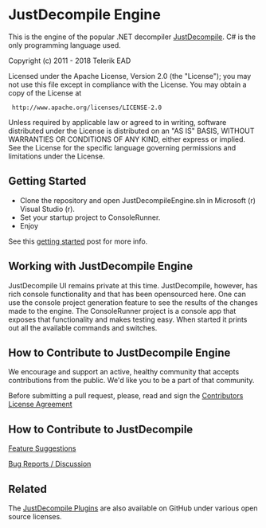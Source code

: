 # JustDecompile Engine

This is the engine of the popular .NET decompiler [JustDecompile](https://www.telerik.com/products/decompiler.aspx). C# is the only programming language used.

Copyright (c) 2011 - 2018 Telerik ЕAD

Licensed under the Apache License, Version 2.0 (the "License"); you may not use this file except in compliance with the License. You may obtain a copy of the License at

     http://www.apache.org/licenses/LICENSE-2.0

Unless required by applicable law or agreed to in writing, software distributed under the License is distributed on an "AS IS" BASIS, WITHOUT WARRANTIES OR CONDITIONS OF ANY KIND, either express or implied. See the License for the specific language governing permissions and limitations under the License.


## Getting Started

- Clone the repository and open JustDecompileEngine.sln in Microsoft (r) Visual Studio (r).
- Set your startup project to ConsoleRunner.
- Enjoy

See this [getting started](https://developer.telerik.com/featured/a-look-at-the-open-source-justdecompile-engine/) post for more info. 

## Working with JustDecompile Engine

JustDecompile UI remains private at this time. JustDecompile, however, has rich console functionality and that has been opensourced here.
One can use the console project generation feature to see the results of the changes made to the engine. The ConsoleRunner project
is a console app that exposes that functionality and makes testing easy. When started it prints out all the available commands and switches. 

## How to Contribute to JustDecompile Engine

We encourage and support an active, healthy community that accepts contributions from the public. We'd like you to be a part of that community.

Before submitting a pull request, please, read and sign the [Contributors License Agreement](https://docs.google.com/forms/d/e/1FAIpQLSdjOagw622VxQLrWOsnsLoqvncwJ_DfPmC9hyiYci8iaVWONQ/viewform)

## How to Contribute to JustDecompile


[Feature Suggestions](https://feedback.telerik.com/Project/189)

[Bug Reports / Discussion](https://www.telerik.com/forums/justdecompile/general-discussions)

## Related

The [JustDecompile Plugins](https://github.com/telerik/justdecompile-plugins) are also available on GitHub under various open source licenses. 
